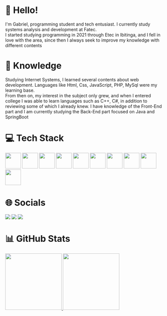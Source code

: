 # 👋 Hello!

I'm Gabriel, programming student and tech entusiast. I currently study systems analysis and development at Fatec.<br>
I started studying programming in 2021 through Etec in Ibitinga, and I fell in love with the area, since then I always seek to improve my knowledge with different contents


# 🚀 Knowledge

Studying Internet Systems, I learned several contents about web development. Languages ​​like Html, Css, JavaScript, PHP, MySql were my learning base.<br>
From then on, my interest in the subject only grew, and when I entered college I was able to learn languages ​​such as C++, C#, in addition to reviewing some of which I already knew. I have knowledge of the Front-End part and I am currently studying the Back-End part focused on Java and SpringBoot

# 💻 Tech Stack


  <img height="50cm" src="https://cdn.jsdelivr.net/gh/devicons/devicon/icons/html5/html5-original-wordmark.svg" /> <img height="50cm" src="https://cdn.jsdelivr.net/gh/devicons/devicon/icons/css3/css3-original-wordmark.svg" /> <img height="50cm" src="https://cdn.jsdelivr.net/gh/devicons/devicon/icons/bootstrap/bootstrap-original-wordmark.svg" /> <img height="50cm" src="https://cdn.jsdelivr.net/gh/devicons/devicon/icons/javascript/javascript-original.svg" /> <img height="50cm" src="https://cdn.jsdelivr.net/gh/devicons/devicon/icons/php/php-original.svg" /> <img height="50cm" src="https://cdn.jsdelivr.net/gh/devicons/devicon/icons/mysql/mysql-original-wordmark.svg" /> <img height="50cm" src="https://cdn.jsdelivr.net/gh/devicons/devicon/icons/cplusplus/cplusplus-original.svg" /> <img height="50cm" src="https://cdn.jsdelivr.net/gh/devicons/devicon/icons/csharp/csharp-original.svg" /> <img height="50cm" src="https://cdn.jsdelivr.net/gh/devicons/devicon/icons/java/java-original-wordmark.svg" /> <img height="50cm" src="https://cdn.jsdelivr.net/gh/devicons/devicon/icons/spring/spring-original-wordmark.svg" />


# 🌐 Socials  

<div>
  <a href="https://www.instagram.com/gabriel_h.rosa/" target="_blank"><img src="https://img.shields.io/badge/Instagram-E4405F?style=for-the-badge&logo=instagram&logoColor=white" target="_blank"></a>
  <a href="https://www.facebook.com/gabriel.rosa.963871/" target="_blank"><img src="https://img.shields.io/badge/Facebook-1877F2?style=for-the-badge&logo=facebook&logoColor=white" target="_blank"></a>
  <a href="https://www.linkedin.com/in/gabriel-henrique-rosa-950312272/" target="_blank"><img src="https://img.shields.io/badge/LinkedIn-0077B5?style=for-the-badge&logo=linkedin&logoColor=white" target="_blank"></a>
</div>



# 📊 GitHub Stats
<div>
  <a href="https://github.com/GabrielHR0sa">
  <img height="180cm" src="https://github-readme-stats.vercel.app/api?username=GabrielHR0sa&show_icons=true&theme=dracula&include_all_commits=true&count_private=true"/>
  <img height="180cm" src="https://github-readme-stats.vercel.app/api/top-langs/?username=GabrielHR0sa&layout=compact&langs_count=16&theme=dracula"/>
</div>
